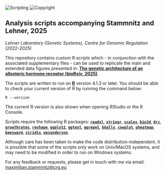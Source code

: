 ![Scripting](https://img.shields.io/badge/Language-R-yellow.svg) ![Copyright](https://img.shields.io/badge/Copyright-(c)_2025_Max\_Stammnitz\_@CRG\_Barcelona-green.svg)

## Analysis scripts accompanying Stammnitz and Lehner, 2025

_Lehner Laboratory (Genetic Systems), Centre for Genomic Regulation (2022-2025)_

This repository contains custom R scripts which - in conjunction with the associated supplementary files - can be used to replicate the main and extended data figures presented in: **[The genetic architecture of an allosteric hormone receptor (bioRxiv, 2025)](https://www.biorxiv.org/content/10.1101/2025.05.30.656975v1)**.

The scripts are written to run on **[R](https://www.r-project.org/)** version 4.1.3 or later. You should be able to check your current version of R by running the command below:

```
R --version
```

The current R version is also shown when opening RStudio or the R Console.

Scripts require the following R packages: [**`readxl`**](https://cran.r-project.org/web/packages/readxl/index.html), [**`stringr`**](https://cran.r-project.org/web/packages/stringr/index.html), [**`scales`**](https://cran.r-project.org/web/packages/scales/index.html), [**`bio3d`**](https://cran.r-project.org/web/packages/bio3d/index.html), [**`drc`**](https://cran.r-project.org/web/packages/drc/index.html), [**`growthrates`**](https://cran.r-project.org/web/packages/growthrates/index.html), [**`reshape`**](https://cran.r-project.org/web/packages/reshape/index.html), [**`ggplot2`**](https://cran.r-project.org/web/packages/ggplot2/index.html), [**`ggtext`**](https://cran.r-project.org/web/packages/ggtext/index.html), [**`ggrepel`**](https://cran.r-project.org/web/packages/ggrepel/index.html), [**`GGally`**](https://cran.r-project.org/web/packages/GGally/index.html), [**`cowplot`**](https://cran.r-project.org/web/packages/cowplot/index.html), [**`pheatmap`**](https://cran.r-project.org/web/packages/pheatmap/index.html), [**`beeswarm`**](https://cran.r-project.org/web/packages/beeswarm/index.html), [**`viridis`**](https://cran.r-project.org/web/packages/viridis/index.html), [**`wesanderson`**](https://cran.r-project.org/web/packages/wesanderson/index.html).

Although care has been taken to make the code distribution-independent, it is possible that some of the scripts only work on Unix/MacOS systems, and may need to be modified in order to run on Windows systems.

For any feedback or requests, please get in touch with me via email: maximilian.stammnitz@crg.eu
